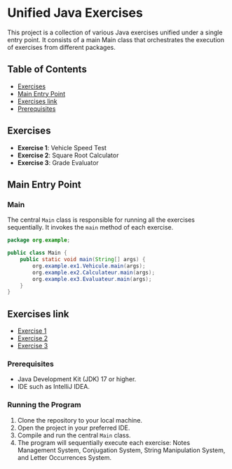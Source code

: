 # Unified Java Exercises

This project is a collection of various Java exercises unified under a single entry point. It consists of a main Main class that orchestrates the execution of exercises from different packages.

## Table of Contents

- [Exercises](#exercises)
- [Main Entry Point](#main-entry-point)
- [Exercises link](#exercises-link)
- [Prerequisites](#prerequisites)

## Exercises

- **Exercise 1**: Vehicle Speed Test
- **Exercise 2**: Square Root Calculator
- **Exercise 3**: Grade Evaluator

## Main Entry Point

### Main

The central `Main` class is responsible for running all the exercises sequentially. It invokes the `main` method of each exercise.

```java
package org.example;

public class Main {
    public static void main(String[] args) {
        org.example.ex1.Vehicule.main(args);
        org.example.ex2.Calculateur.main(args);
        org.example.ex3.Evaluateur.main(args);
    }
}
```

## Exercises link

- [Exercise 1](ex1/readme.md)
- [Exercise 2](ex2/readme.md)
- [Exercise 3](ex3/readme.md)


### Prerequisites

- Java Development Kit (JDK) 17 or higher.
- IDE such as IntelliJ IDEA.

### Running the Program

1. Clone the repository to your local machine.
2. Open the project in your preferred IDE.
3. Compile and run the central `Main` class.
4. The program will sequentially execute each exercise: Notes Management System, Conjugation System, String Manipulation System, and Letter Occurrences System.
